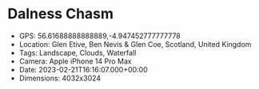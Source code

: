 # Dalness Chasm

- GPS: 56.61688888888889,-4.947452777777778
- Location: Glen Etive, Ben Nevis & Glen Coe, Scotland, United Kingdom
- Tags: Landscape, Clouds, Waterfall
- Camera: Apple iPhone 14 Pro Max
- Date: 2023-02-21T16:16:07.000+00:00
- Dimensions: 4032x3024
